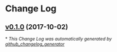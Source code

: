 # Change Log

## [v0.1.0](https://github.com/Mattchewone/feathers-shallow-populate/tree/v0.1.0) (2017-10-02)


\* *This Change Log was automatically generated by [github_changelog_generator](https://github.com/skywinder/Github-Changelog-Generator)*